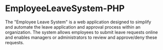 # EmployeeLeaveSystem-PHP
The "Employee Leave System" is a web application designed to simplify and automate the leave application and approval process within an organization. The system allows employees to submit leave requests online and enables managers or administrators to review and approve/deny these requests.
